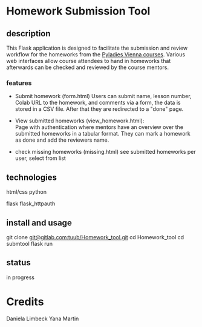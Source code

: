 # Homework Submission Tool
## description
This Flask application is designed to facilitate the submission and review workflow for the homeworks from the [Pyladies Vienna courses](https://pyladies.at/runs/). 
Various web interfaces allow course attendees to hand in homeworks that afterwards can be checked and reviewed by the course mentors.

### features
* Submit homework (form.html)
Users can submit name, lesson number, Colab URL to the homework, and comments via a form, the data is stored in a CSV file. After that they are redirected to a "done" page.

* View submitted homeworks (view_homework.html): <br/>
Page with authentication where mentors have an overview over the submitted homeworks in a tabular format. They can mark a homework as done and add the reviewers name.

* check missing homeworks (missing.html)
see submitted homeworks per user, select from list

## technologies
html/css
python

flask 
flask_httpauth

## install and usage

git clone [git@gitlab.com:tuub/Homework_tool.git](https://github.com/YanaMartin/Homework_tool.git)
cd Homework_tool
cd submtool
flask run

## status
in progress

# Credits
Daniela Limbeck
Yana Martin

